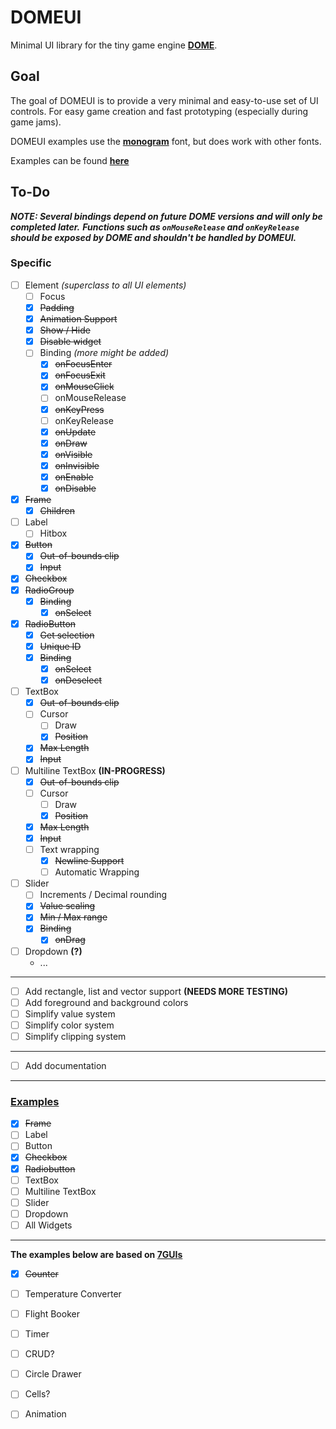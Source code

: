 # DOMEUI
Minimal UI library for the tiny game engine **[DOME](https://github.com/domeengine/dome)**.

## Goal
The goal of DOMEUI is to provide a very minimal and easy-to-use set of UI controls.
For easy game creation and fast prototyping (especially during game jams).

DOMEUI examples use the **[monogram](https://datagoblin.itch.io/monogram)** font, but does work with other fonts.

Examples can be found **[here](./examples)**

## To-Do

***NOTE: Several bindings depend on future DOME versions and will only be completed later.***
***Functions such as `onMouseRelease` and `onKeyRelease` should be exposed by DOME and shouldn't be handled by DOMEUI.***

### Specific
- [ ] Element _(superclass to all UI elements)_
  - [ ] Focus
  - [x] ~~Padding~~
  - [x] ~~Animation Support~~
  - [x] ~~Show / Hide~~
  - [x] ~~Disable widget~~
  - [ ] Binding _(more might be added)_
    - [x] ~~onFocusEnter~~
    - [x] ~~onFocusExit~~
    - [x] ~~onMouseClick~~
    - [ ] onMouseRelease
    - [x] ~~onKeyPress~~
    - [ ] onKeyRelease
    - [x] ~~onUpdate~~
    - [x] ~~onDraw~~
    - [x] ~~onVisible~~
    - [x] ~~onInvisible~~
    - [x] ~~onEnable~~
    - [x] ~~onDisable~~
- [x] ~~Frame~~
  - [x] ~~Children~~
- [ ] Label
  - [ ] Hitbox
- [x] ~~Button~~
  - [x] ~~Out-of-bounds clip~~
  - [x] ~~Input~~
- [x] ~~Checkbox~~
- [x] ~~RadioGroup~~
  - [x] ~~Binding~~
    - [x] ~~onSelect~~
- [x] ~~RadioButton~~
  - [x] ~~Get selection~~
  - [X] ~~Unique ID~~
  - [x] ~~Binding~~
    - [x] ~~onSelect~~
    - [x] ~~onDeselect~~
- [ ] TextBox
  - [x] ~~Out-of-bounds clip~~
  - [ ] Cursor
    - [ ] Draw
    - [x] ~~Position~~
  - [x] ~~Max Length~~
  - [x] ~~Input~~
- [ ] Multiline TextBox **(IN-PROGRESS)**
  - [x] ~~Out-of-bounds clip~~
  - [ ] Cursor
    - [ ] Draw
    - [x] ~~Position~~
  - [x] ~~Max Length~~
  - [x] ~~Input~~
  - [ ] Text wrapping
    - [x] ~~Newline Support~~
    - [ ] Automatic Wrapping
- [ ] Slider
  - [ ] Increments / Decimal rounding
  - [x] ~~Value scaling~~
  - [x] ~~Min / Max range~~
  - [x] ~~Binding~~
    - [x] ~~onDrag~~
- [ ] Dropdown **(?)**
  - ...

---

- [ ] Add rectangle, list and vector support **(NEEDS MORE TESTING)**
- [ ] Add foreground and background colors
- [ ] Simplify value system
- [ ] Simplify color system
- [ ] Simplify clipping system

---

- [ ] Add documentation

---

### [Examples](./examples)
- [x] ~~Frame~~
- [ ] Label
- [ ] Button
- [x] ~~Checkbox~~
- [x] ~~Radiobutton~~
- [ ] TextBox
- [ ] Multiline TextBox
- [ ] Slider
- [ ] Dropdown
- [ ] All Widgets

---
__The examples below are based on [7GUIs](https://eugenkiss.github.io/7guis/tasks/)__

- [x] ~~Counter~~
- [ ] Temperature Converter
- [ ] Flight Booker
- [ ] Timer
- [ ] CRUD?
- [ ] Circle Drawer
- [ ] Cells?
- [ ] Animation

